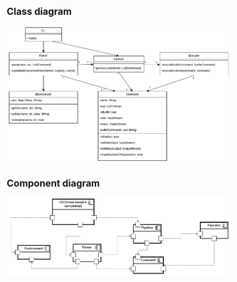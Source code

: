 
## Class diagram

![](images/class_diagram.png)

## Component diagram

![](images/component_diagram.png)
